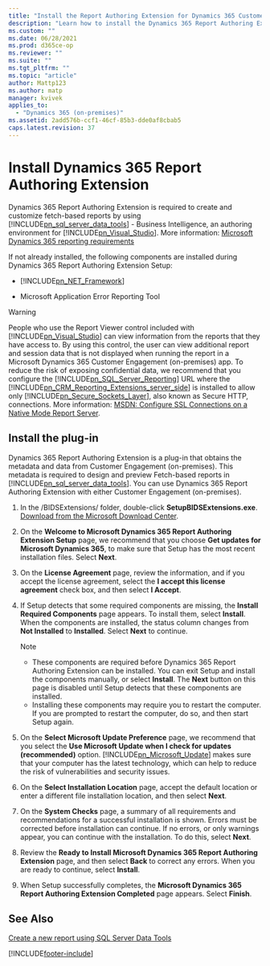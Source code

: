 ```yaml
---
title: "Install the Report Authoring Extension for Dynamics 365 Customer Engagement (on-premises)"
description: "Learn how to install the Dynamics 365 Report Authoring Extension for creating and customizing Fetch-based reports." 
ms.custom: ""
ms.date: 06/28/2021
ms.prod: d365ce-op
ms.reviewer: ""
ms.suite: ""
ms.tgt_pltfrm: ""
ms.topic: "article"
author: Mattp123
ms.author: matp
manager: kvivek
applies_to: 
  - "Dynamics 365 (on-premises)"
ms.assetid: 2add576b-ccf1-46cf-85b3-dde0af8cbab5
caps.latest.revision: 37
---
```

# Install Dynamics 365 Report Authoring Extension

 Dynamics 365 Report Authoring Extension is required to create and customize fetch-based reports by using [!INCLUDE[pn_sql_server_data_tools](../includes/pn-sql-server-data-tools.md)] - Business Intelligence, an authoring environment for [!INCLUDE[pn_Visual_Studio](../includes/pn-visual-studio.md)]. More information: [Microsoft Dynamics 365 reporting requirements](../deploy/microsoft-dynamics-365-reporting-requirements.md)  
  
 If not already installed, the following components are installed during Dynamics 365 Report Authoring Extension Setup:  
  
-   [!INCLUDE[pn_NET_Framework](../includes/pn-net-framework.md)]  
  
-   Microsoft Application Error Reporting Tool  
  
> [!WARNING]
>  People who use the Report Viewer control included with [!INCLUDE[pn_Visual_Studio](../includes/pn-visual-studio.md)] can view information from the reports that they have access to. By using this control, the user can view additional report and session data that is not displayed when running the report in a Microsoft Dynamics 365 Customer Engagement (on-premises) app. To reduce the risk of exposing confidential data, we recommend that you configure the [!INCLUDE[pn_SQL_Server_Reporting](../includes/pn-sql-server-reporting.md)] URL where the [!INCLUDE[pn_CRM_Reporting_Extensions_server_side](../includes/pn-crm-reporting-extensions-server-side.md)] is installed to allow only [!INCLUDE[pn_Secure_Sockets_Layer](../includes/pn-secure-sockets-layer.md)], also known as Secure HTTP, connections. More information: [MSDN: Configure SSL Connections on a Native Mode Report Server](/sql/reporting-services/security/configure-ssl-connections-on-a-native-mode-report-server?view=sql-server-2017).  
 
## Install the plug-in  
 Dynamics 365 Report Authoring Extension is a plug-in that obtains the metadata and data from Customer Engagement (on-premises). This metadata is required to design and preview Fetch-based reports in [!INCLUDE[pn_sql_server_data_tools](../includes/pn-sql-server-data-tools.md)]. You  can use Dynamics 365 Report Authoring Extension with either Customer Engagement (on-premises).  
  
1.  In the /BIDSExtensions/ folder, double-click **SetupBIDSExtensions.exe**. [Download from the Microsoft Download Center](https://www.microsoft.com/en-us/download/details.aspx?id=56973).  
  
2.  On the **Welcome to Microsoft Dynamics 365 Report Authoring Extension Setup** page, we recommend that you choose **Get updates for Microsoft Dynamics 365**, to make sure that Setup has the most recent installation files. Select **Next**.  
  
3.  On the **License Agreement** page, review the information, and if you accept the license agreement, select the **I accept this license agreement** check box, and then select **I Accept**.  
  
4.  If Setup detects that some required components are missing, the **Install Required Components** page appears. To install them, select **Install**. When the components are installed, the status column changes from **Not Installed** to **Installed**. Select **Next** to continue.  
  
    > [!NOTE]
    >  -   These components are required before Dynamics 365 Report Authoring Extension can be installed. You can exit Setup and install the components manually, or select **Install**. The **Next** button on this page is disabled until Setup detects that these components are installed.  
    > -   Installing these components may require you to restart the computer. If you are prompted to restart the computer, do so, and then start Setup again.  
  
5.  On the **Select Microsoft Update Preference** page, we recommend that you select the **Use Microsoft Update when I check for updates (recommended)** option. [!INCLUDE[pn_Microsoft_Update](../includes/pn-microsoft-update.md)] makes sure that your computer has the latest technology, which can help to reduce the risk of vulnerabilities and security issues.  
  
6.  On the **Select Installation Location** page, accept the default location or enter a different file installation location, and then select **Next**.  
  
7.  On the **System Checks** page, a summary of all requirements and recommendations for a successful installation is shown. Errors must be corrected before installation can continue. If no errors, or only warnings appear, you can continue with the installation. To do this, select **Next**.  
  
8.  Review the **Ready to Install Microsoft Dynamics 365 Report Authoring Extension** page, and then select **Back** to correct any errors. When you are ready to continue, select **Install**.  
  
9. When Setup successfully completes, the **Microsoft Dynamics 365 Report Authoring Extension Completed** page appears. Select **Finish**.  
  
## See Also  
 [Create a new report using SQL Server Data Tools](create-a-new-report-using-sql-server-data-tools.md)



[!INCLUDE[footer-include](../../../includes/footer-banner.md)]
